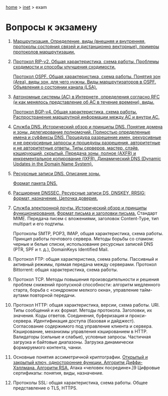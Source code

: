 <script type="text/x-mathjax-config">MathJax.Hub.Config({tex2jax: {inlineMath: [['$','$'], ['\(','\)']]}});</script><script src='https://cdnjs.cloudflare.com/ajax/libs/mathjax/2.7.5/MathJax.js?config=TeX-MML-AM_CHTML' async></script>
[home](../) > [inet](./) > exam

# Вопросы к экзамену

1. [Маршрутизация. Определение, виды (внешняя и внутренняя, протоколы состояния связей и дистанционно векторные), примеры протоколов маршрутизации. ](../routing)

2. [Протокол RIP-v2. Общая характеристика, схема работы. Проблемы сходимости и способы улучшения сходимости.](../routing/rip) 

   [Протокол OSPF. Общая характеристика, схема работы. Понятия зон (Area), виды зон, для чего нужны. Виды маршрутизаторов в OSPF. Объявления о состоянии канала (LSA).](../routing/ospf)

3. [Автономные системы (АС) в Интернете, определения согласно RFC (и как менялось представление об АС в течение времени), виды.](../as) 

   [Протокол BGP-v4. Общая характеристика, схема работы. Распространение маршрутной информации между АС и внутри АС. ](../routing/bgp)

4. [Служба DNS. Исторический обзор и принципы DNS. Понятие домена и зоны, делегирование полномочий. Полностью определенные имена и суффиксы DNS. Процедура разрешение имен, рекурсивные и не рекурсивные запросы и процедуры разрешения, авторитетные и не авторитетные ответы. Типы серверов, мастер, слэйв, кэширующий, скрытый. Передача зоны, полное (AXFR) и инкрементальное копирование (IXFR). Динамический DNS (Dynamic Updates in the Domain Name System).](../dns)

5. [Ресурсные записи DNS. Описание зоны.](../dns/conf)

   [Формат пакета DNS.](../dns/format)

6. [Расширение DNSSEC. Ресурсные записи DS, DNSKEY, RRSIG: формат, назначение. Цепочка доверия.](../dns/dnssec) 

7. [Служба электронной почты. Исторический обзор и принципы функционирования.](email) [Формат письма и заголовки письма.](../email/smtp) Стандарт MIME. Передача писем с вложениями, заголовок Content-Type, тип multipart и его подтипы.

   Протоколы SMTP, POP3, IMAP, общая характеристика, схема работы. Принцип работы почтового сервера. Методы борьбы со спамом: черные и белые списки, использование ресурсных записей DNS (PTR, SPF и т. д.), DomainKeys Identified Mail. 

8. Протокол FTP: общая характеристика, схема работы. Пассивный и активный режимы, прямая передача между серверами. Протокол Bittorrent: общая характеристика, схема работы. 

9. Протокол TCP. Методы повышения производительности и решения проблем снижений пропускной способности: алгоритм медленного старта, борьба с «синдромом мелкого окна», управление тайм-аутами повторной передачи. 

10. Протокол HTTP: общая характеристика, версии, схема работы. URI. Типы сообщений и их формат. Методы протокола. Заголовки, их значения. Коды ответов. Соединения, буферизация и прокси-сервера. Идентификация доступа (базовая и дайджест). Согласование содержимого под управление клиента и сервера. Кэширование, механизмы управления кэшированием в HTTP. Валидаторы (сильные и слабые), условные запросы. Частичная загрузка и байтовые диапазоны. Загрузка динамически формируемого контента, чанки. 

11. Основные понятия ассиметричной криптографии. [Открытый и закрытый ключ, односторонние функции. Алгоритм Диффи-Хэллмана. Алгоритм RSA.](../dns/crypto) Атака «человек посредине».]9 Цифровые сертификаты: понятия, виды, назначение. 

12. Протоколы SSL: общая характеристика, схема работы. Общее представление о TLS, HTTPS. 